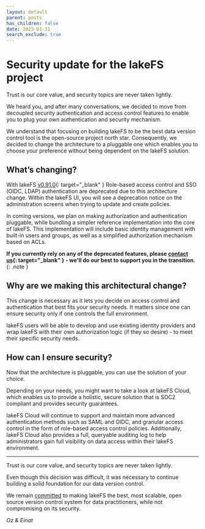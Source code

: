 ```yaml
---
layout: default
parent: posts
has_children: false
date: 2023-01-31
search_exclude: true
---
```


# Security update for the lakeFS project

Trust is our core value, and security topics are never taken lightly. 

We heard you, and after many conversations, we decided to move from decoupled security authentication and access control features to enable you to plug your own authentication and security mechanism. 

We understand that focusing on building lakeFS to be the best data version control tool is the open-source project north star. 
Consequently, we decided to change the architecture to a pluggable one which enables you to choose your preference without being dependent on the lakeFS solution. 


## What’s changing?

With lakeFS [v0.91.0](https://github.com/treeverse/lakeFS/releases/tag/v0.91.0){: target="_blank" } Role-based access control and SSO (OIDC, LDAP) authentication are deprecated due to this architecture change.
Within the lakeFS UI, you will see a deprecation notice on the administration screens when trying to update and create policies.

In coming versions, we plan on making authorization and authentication pluggable, while bundling a simpler reference implementation into the core of lakeFS.
This implementation will include basic identity management with built-in users and groups, as well as a simplified authorization mechanism based on ACLs.

**If you currently rely on any of the deprecated features, please [contact us](mailto:support@treeverse.io?subject=RBAC+and+SSO+deprecation){: target="_blank" } - we'll do our best to support you in the transition.**
{: .note }

## Why are we making this architectural change?

This change is necessary as it lets you decide on access control and authentication that best fits your security needs. It matters since one can ensure security only if one controls the full environment.

lakeFS users will be able to develop and use existing identity providers and wrap lakeFS with their own authorization logic (if they so desire) - to meet their specific security needs.


## How can I ensure security?

Now that the architecture is pluggable, you can use the solution of your choice. 

Depending on your needs, you might want to take a look at lakeFS Cloud, which enables us to provide a holistic, secure solution that is SOC2 compliant and provides security guarantees.

lakeFS Cloud will continue to support and maintain more advanced authentication methods such as SAML and OIDC, and granular access control in the form of role-based access control policies. Additionally, lakeFS Cloud also provides a full, queryable auditing log to help administrators gain full visibility on data access within their lakeFS environment.

---

Trust is our core value, and security topics are never taken lightly. 

Even though this decision was difficult, it was necessary to continue building a solid foundation for our data version control.

We remain [committed](../project/index.md#our-commitment-to-open-source) to making lakeFS the best, most scalable, open source version control system for data practitioners, while not compromising on its security.



_Oz & Einat_